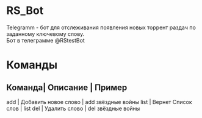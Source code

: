 # RS_Bot
Telegramm - бот для отслеживания появления новых торрент раздач по заданному ключевому слову.  
Бот в телеграмме @RStestBot  
# Команды


Команда| Описание | Пример  
----------------------------------------------
add | Добавить новое слово | add звёздные войны
list | Вернет Список слов | list
del | Удалить слово | del звёздные войны
